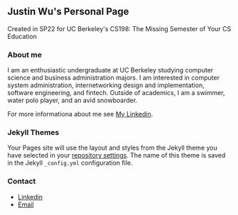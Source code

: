 ## Justin Wu's Personal Page

Created in SP22 for UC Berkeley's CS198: The Missing Semester of Your CS Education

### About me

I am an enthusiastic undergraduate at UC Berkeley studying computer science and business administration majors. I am interested in computer system administration, internetworking design and implementation, software engineering, and fintech. Outside of academics, I am a swimmer, water polo player, and an avid snowboarder.


For more informationa about me see [My Linkedin](https://www.linkedin.com/in/justinwu25/).

### Jekyll Themes

Your Pages site will use the layout and styles from the Jekyll theme you have selected in your [repository settings](https://github.com/j25wu/j25wu.github.io/settings/pages). The name of this theme is saved in the Jekyll `_config.yml` configuration file.

### Contact

- [Linkedin](https://www.linkedin.com/in/justinwu25/)
- [Email](jwu25@berkeley.edu)
